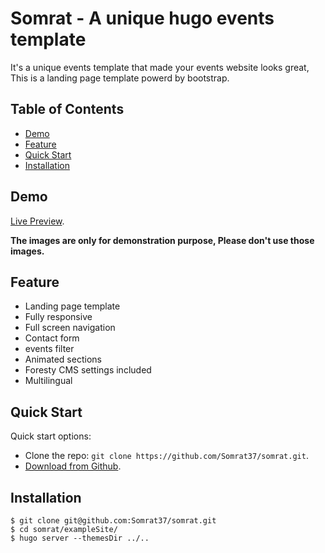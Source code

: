 # Somrat - A unique hugo events template

It's a unique events template that made your events website looks great, This is a landing page template powerd by bootstrap.

## Table of Contents

- [Demo](#demo)
- [Feature](#feature)
- [Quick Start](#quick-start)
- [Installation](#installation)

## Demo

[Live Preview](https://somrat.netlify.com/).

**The images are only for demonstration purpose, Please don't use those images.**

## Feature

- Landing page template
- Fully responsive
- Full screen navigation
- Contact form
- events filter
- Animated sections
- Foresty CMS settings included
- Multilingual

## Quick Start
Quick start options:

- Clone the repo: `git clone https://github.com/Somrat37/somrat.git`.
- [Download from Github](https://github.com/Somrat37/somrat/archive/master.zip).

## Installation

```
$ git clone git@github.com:Somrat37/somrat.git
$ cd somrat/exampleSite/
$ hugo server --themesDir ../..
```